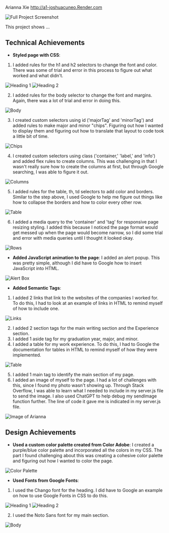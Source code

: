 Arianna Xie
http://a1-joshuacuneo.Render.com

<img src="./AchievementImages/fullproject.png" alt="Full Project Screenshot">

This project shows ...

## Technical Achievements
- **Styled page with CSS**: 
1. I added rules for the h1 and h2 selectors to change the font and color. There was some of trial and error in this process to figure out what worked and what didn't.
<img src="./AchievementImages/h1.png" alt="Heading 1">
<img src="./AchievementImages/h2.png" alt="Heading 2">

2. I added rules for the body selector to change the font and margins. Again, there was a lot of trial and error in doing this.
<img src="./AchievementImages/body.png" alt="Body">

3. I created custom selectors using id ('majorTag' and 'minorTag') and added rules to make major and minor "chips". Figuring out how I wanted to display them and figuring out how to translate that layout to code took a little bit of time.
<img src="./AchievementImages/chips.png" alt="Chips">

4. I created custom selectors using class ('container,' 'label,' and 'info') and added flex rules to create columns. This was challenging in that I wasn't really sure how to create the columns at first, but through Google searching, I was able to figure it out.
<img src="./AchievementImages/columns.png" alt="Columns">

5. I added rules for the table, th, td selectors to add color and borders. Similar to the step above, I used Google to help me figure out things like how to collapse the borders and how to color every other row.
<img src="./AchievementImages/table.png" alt="Table">

6. I added a media query to the 'container' and 'tag' for responsive page resizing styling. I added this because I noticed the page format would get messed up when the page would become narrow, so I did some trial and error with media queries until I thought it looked okay.
<img src="./AchievementImages/rows.png" alt="Rows">

- **Added JavaScript animation to the page**: I added an alert popup. This was pretty simple, although I did have to Google how to insert JavaScript into HTML.
<img src="./AchievementImages/alertbox.png" alt="Alert Box">

- **Added Semantic Tags**:
1. I added 2 links that link to the websites of the companies I worked for. To do this, I had to look at an example of links in HTML to remind myself of how to include one.
<img src="./AchievementImages/links.png" alt="Links">

2. I added 2 section tags for the main writing section and the Experience section.
3. I added 1 aside tag for my graduation year, major, and minor.
4. I added a table for my work experience. To do this, I had to Google the documentation for tables in HTML to remind myself of how they were implemented.
<img src="./AchievementImages/table.png" alt="Table">

5. I added 1 main tag to identify the main section of my page.
6. I added an image of myself to the page. I had a lot of challenges with this, since I found my photo wasn't showing up. Through Stack Overflow, I was able to learn what I needed to include in my server.js file to send the image. I also used ChatGPT to help debug my sendImage function further. The line of code it gave me is indicated in my server.js file.
<img src="./AchievementImages/image.png" alt="Image of Arianna">

## Design Achievements
- **Used a custom color palette created from Color Adobe**: I created a purple/blue color palette and incorporated all the colors in my CSS. The part I found challenging about this was creating a cohesive color palette and figuring out how I wanted to color the page.
<img src="./AchievementImages/colorPalette.png" alt="Color Palette">

- **Used Fonts from Google Fonts**: 
1. I used the Chango font for the heading. I did have to Google an example on how to use Google Fonts in CSS to do this.
<img src="./AchievementImages/h1.png" alt="Heading 1">
<img src="./AchievementImages/h2.png" alt="Heading 2">

2. I used the Noto Sans font for my main section.
<img src="./AchievementImages/body.png" alt="Body">

